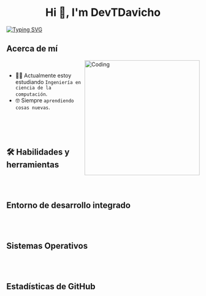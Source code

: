 <h1 align="center">Hi 👋, I'm DevTDavicho </h1>

[![Typing SVG](https://readme-typing-svg.demolab.com?size=15&center=true&vCenter=true&width=525&lines=A+computer+science+engineer+with+true+passion)](https://git.io/typing-svg)

## Acerca de mí

<img align="right" alt="Coding" width="300" src="https://i.pinimg.com/originals/81/17/8b/81178b47a8598f0c81c4799f2cdd4057.gif">

<br>

- :student: Actualmente estoy estudiando `Ingeniería en ciencia de la computación`.
- :nerd_face: Siempre `aprendiendo cosas nuevas`.

<br><br><br>

## 🛠️ Habilidades y herramientas

<br><br>

## Entorno de desarrollo integrado

<br><br>

## Sistemas Operativos

<br><br>

## Estadísticas de GitHub

<br><br>